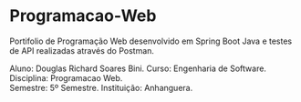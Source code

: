 # Programacao-Web
Portifolio de Programação Web desenvolvido em Spring Boot Java e testes de API realizadas através do Postman. 

Aluno: Douglas Richard Soares Bini.
Curso: Engenharia de Software.
Disciplina: Programacao Web.  
Semestre: 5º Semestre. 
Instituição: Anhanguera. 
